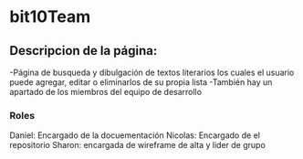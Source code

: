 # bit10Team


## Descripcion de la página:
 -Página de busqueda y dibulgación de textos literarios los cuales el usuario puede agregar, editar o eliminarlos de su propia lista
 -También hay un apartado de los miembros del equipo de desarrollo

### Roles
 Daniel: Encargado de la docuementación
 Nicolas: Encargado de el repositorio
 Sharon: encargada de wireframe de alta y lider de grupo  

####


